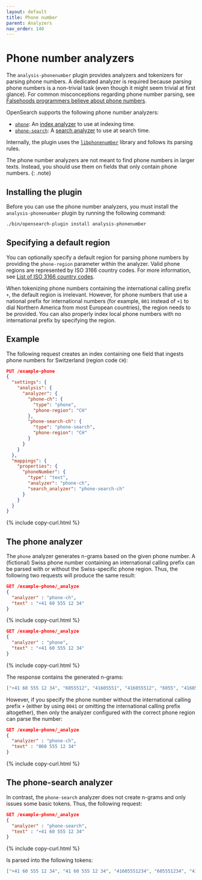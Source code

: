 ```yaml
---
layout: default
title: Phone number
parent: Analyzers
nav_order: 140
---
```


# Phone number analyzers

The `analysis-phonenumber` plugin provides analyzers and tokenizers for parsing phone numbers. A dedicated analyzer is required because parsing phone numbers is a non-trivial task (even though it might seem trivial at first glance). For common misconceptions regarding phone number parsing, see [Falsehoods programmers believe about phone numbers](https://github.com/google/libphonenumber/blob/master/FALSEHOODS.md).


OpenSearch supports the following phone number analyzers:

* [`phone`](#the-phone-analyzer): An [index analyzer]({{site.url}}{{site.baseurl}}/analyzers/index-analyzers/) to use at indexing time.
* [`phone-search`](#the-phone-search-analyzer): A [search analyzer]({{site.url}}{{site.baseurl}}/analyzers/search-analyzers/) to use at search time.

Internally, the plugin uses the [`libphonenumber`](https://github.com/google/libphonenumber) library and follows its parsing rules.

The phone number analyzers are not meant to find phone numbers in larger texts. Instead, you should use them on fields that only contain phone numbers.
{: .note}

## Installing the plugin

Before you can use the phone number analyzers, you must install the `analysis-phonenumber` plugin by running the following command:

```sh
./bin/opensearch-plugin install analysis-phonenumber
```

## Specifying a default region

You can optionally specify a default region for parsing phone numbers by providing the `phone-region` parameter within the analyzer. Valid phone regions are represented by ISO 3166 country codes. For more information, see [List of ISO 3166 country codes](https://en.wikipedia.org/wiki/List_of_ISO_3166_country_codes).

When tokenizing phone numbers containing the international calling prefix `+`, the default region is irrelevant. However, for phone numbers that use a national prefix for international numbers (for example, `001` instead of `+1` to dial Northern America from most European countries), the region needs to be provided. You can also properly index local phone numbers with no international prefix by specifying the region.

## Example

The following request creates an index containing one field that ingests phone numbers for Switzerland (region code `CH`):

```json
PUT /example-phone
{
  "settings": {
    "analysis": {
      "analyzer": {
        "phone-ch": {
          "type": "phone",
          "phone-region": "CH"
        },
        "phone-search-ch": {
          "type": "phone-search",
          "phone-region": "CH"
        }
      }
    }
  },
  "mappings": {
    "properties": {
      "phoneNumber": {
        "type": "text",
        "analyzer": "phone-ch",
        "search_analyzer": "phone-search-ch"
      }
    }
  }
}
```
{% include copy-curl.html %}

## The phone analyzer

The `phone` analyzer generates n-grams based on the given phone number. A (fictional) Swiss phone number containing an international calling prefix can be parsed with or without the Swiss-specific phone region. Thus, the following two requests will produce the same result:

```json
GET /example-phone/_analyze
{
  "analyzer" : "phone-ch",
  "text" : "+41 60 555 12 34"
}
```
{% include copy-curl.html %}

```json
GET /example-phone/_analyze
{
  "analyzer" : "phone",
  "text" : "+41 60 555 12 34"
}
```
{% include copy-curl.html %}

The response contains the generated n-grams:

```json
["+41 60 555 12 34", "6055512", "41605551", "416055512", "6055", "41605551234", ...]
```

However, if you specify the phone number without the international calling prefix `+` (either by using `0041` or omitting
the international calling prefix altogether), then only the analyzer configured with the correct phone region can parse the number:

```json
GET /example-phone/_analyze
{
  "analyzer" : "phone-ch",
  "text" : "060 555 12 34"
}
```
{% include copy-curl.html %}

## The phone-search analyzer

In contrast, the `phone-search` analyzer does not create n-grams and only issues some basic tokens. Thus, the following request:

```json
GET /example-phone/_analyze
{
  "analyzer" : "phone-search",
  "text" : "+41 60 555 12 34"
}
```
{% include copy-curl.html %}

Is parsed into the following tokens:

```json
["+41 60 555 12 34", "41 60 555 12 34", "41605551234", "605551234", "41"]
```
